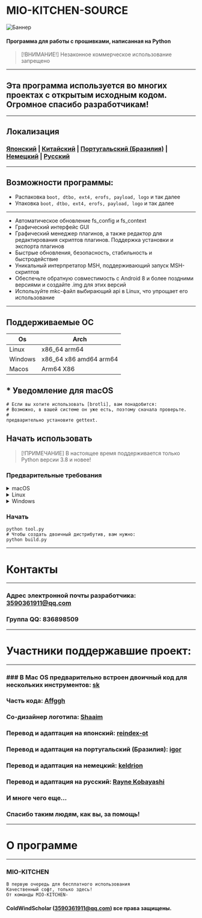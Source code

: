 # MIO-KITCHEN-SOURCE #
![Баннер](https://github.com/ColdWindScholar/MIO-KITCHEN-SOURCE/blob/a9bcfdf613ad28e82f7899e3d420d76ecfea174c/splash.png)
#### Программа для работы с прошивками, написанная на Python
> [!ВНИМАНИЕ!]
> Незаконное коммерческое использование запрещено
***
## Эта программа используется во многих проектах с открытым исходным кодом. Огромное спасибо разработчикам!
***
## Локализация
### [Японский](https://github.com/ColdWindScholar/MIO-KITCHEN-SOURCE/blob/main/README_ja-JP.md) | [Китайский](https://github.com/ColdWindScholar/MIO-KITCHEN-SOURCE/blob/main/README_zh-CN.md) | [Португальский (Бразилия)](https://github.com/ColdWindScholar/MIO-KITCHEN-SOURCE/blob/main/README_pt-BR.md) | [Немецкий](https://github.com/ColdWindScholar/MIO-KITCHEN-SOURCE/blob/main/README_de-DE.md) | [Русский](https://github.com/ColdWindScholar/MIO-KITCHEN-SOURCE/blob/main/README_ru-RU.md)
***
## Возможности программы:
* Распаковка `boot, dtbo, ext4, erofs, payload, logo` и так далее
* Упаковка `boot, dtbo, ext4, erofs, payload, logo` и так далее
***
* Автоматическое обновление fs_config и fs_context
* Графический интерфейс GUI
* Графический менеджер плагинов, а также редактор для редактирования скриптов плагинов. Поддержка установки и экспорта плагинов
* Быстрые обновления, безопасность, стабильность и быстродействие
* Уникальный интерпретатор MSH, поддерживающий запуск MSH-скриптов
* Обеспечьте обратную совместимость с Android 8 и более поздними версиями и создайте .img для этих версий
* Используйте mkc-файл выбирающий api в Linux, что упрощает его использование
***
## Поддерживаемые ОС

| Os      | Arch                   |
|---------|------------------------|
| Linux   | x86_64 arm64           |
| Windows | x86_64 x86 amd64 arm64 |
| Macos   | Arm64  X86             |

## * Уведомление для macOS
``` shell
# Если вы хотите использовать [brotli], вам понадобится:
# Возможно, в вашей системе он уже есть, поэтому сначала проверьте.
#
предварительно установите gettext.
```
## Начать использовать
> [!ПРИМЕЧАНИЕ]
> В настоящее время поддерживается только Python версии 3.8 и новее!
### Предварительные требования
<details><summary>macOS</summary>

```` shell
установка python-tk python3  tcl-tk
python3 -m pip install -U --force-reinstall pip
pip install -r requirements.txt
````

</details>

<details><summary>Linux</summary>

```` shell
python3 -m pip install -U --force-reinstall pip
pip install -r requirements.txt
sudo apt update -y && sudo apt install python3-tk -y
````

</details>

<details><summary>Windows</summary>

```` shell
python -m pip install -U --force-reinstall pip
pip install -r requirements.txt
````

</details>

### Начать
```` shell
python tool.py
# Чтобы создать двоичный дистрибутив, вам нужно:
python build.py
````
***
# Контакты
***
### Адрес электронной почты разработчика: 3590361911@qq.com
### Группа QQ: 836898509
***
# Участники поддержавшие проект:
***
### ### В Mac OS предварительно встроен двоичный код для нескольких инструментов: [sk](https://github.com/sekaiacg)
### Часть кода: [Affggh](https://github.com/affggh)
### Со-дизайнер логотипа: [Shaaim](https://github.com/786-shaaim)
### Перевод и адаптация на японский: [reindex-ot](https://github.com/reindex-ot)
### Перевод и адаптация на португальский (Бразилия): [igor](https://github.com/igormiguell)
### Перевод и адаптация на немецкий: [keldrion](https://github.com/keldrion)
### Перевод и адаптация на русский: [Rayne Kobayashi](https://github.com/MinDeaDBlood)
### И многе чего еще...
### Спасибо таким людям, как вы, за помощь!
***
# О программе
***
### MIO-KITCHEN
```
В первую очередь для бесплатного использования
Качественный софт, только здесь!
От команды MIO-KITCHEN-
```
#### ColdWindScholar (3590361911@qq.com) все права защищены. ####
